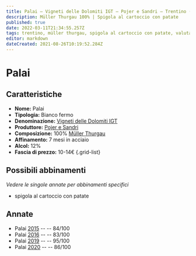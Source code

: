 ```yaml
---
title: Palai – Vigneti delle Dolomiti IGT – Pojer e Sandri – Trentino (IT) – 10-14€ – 2★-5★
description: Müller Thurgau 100% | Spigola al cartoccio con patate
published: true
date: 2022-03-11T21:34:55.257Z
tags: trentino, müller thurgau, spigola al cartoccio con patate, valutazioni | 5 stelle, prezzi | 10-14€, vinificazione | bianco, vinificazione | varietale, vinificazione | fermo
editor: markdown
dateCreated: 2021-08-26T10:19:52.284Z
---
```


# Palai

## Caratteristiche
- **Nome:** Palai 
- **Tipologia:** Bianco fermo
- **Denominazione:** [Vigneti delle Dolomiti IGT](/denominazioni/Italia/Trentino/IGT/Vigneti-delle-Dolomiti)
- **Produttore:** [Pojer e Sandri](/produttori/Italia/Trentino/Pojer-e-Sandri) 
- **Composizione:** 100% [Müller Thurgau](/vitigni/Italia/muller-thurgau)
- **Affinamento:** 7 mesi in acciaio 
- **Alcol:** 12%
- **Fascia di prezzo:** 10-14€
{.grid-list}

## Possibili abbinamenti
*Vedere le singole annate per abbinamenti specifici*

- spigola al cartoccio con patate

## Annate
- Palai [2015](vini/Italia/Trentino/Pojer-e-Sandri/Palai/2015) -- <span class="star-2"></span> -- 84/100
- Palai [2016](vini/Italia/Trentino/Pojer-e-Sandri/Palai/2016) -- <span class="star-2"></span> -- 83/100
- Palai [2019](vini/Italia/Trentino/Pojer-e-Sandri/Palai/2019) -- <span class="star-5"></span> -- 95/100
- Palai [2020](vini/Italia/Trentino/Pojer-e-Sandri/Palai/2020) -- <span class="star-3"></span> -- 86/100

